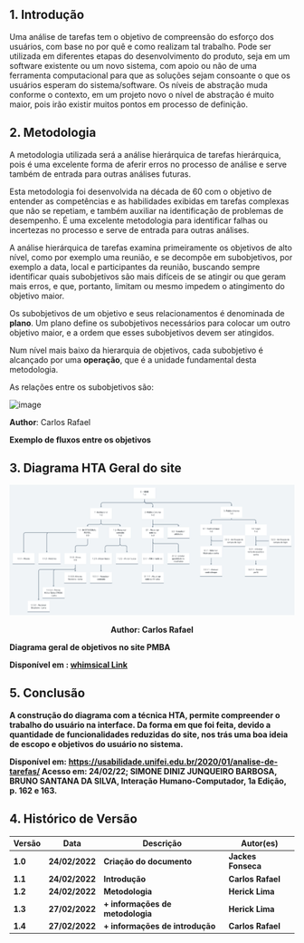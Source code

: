 ## 1. Introdução

Uma análise de tarefas tem o objetivo de compreensão do esforço dos usuários, com base no por quê e como realizam tal trabalho. Pode ser utilizada em diferentes etapas do desenvolvimento do produto, seja em um software existente ou um novo sistema, com apoio ou não de uma ferramenta computacional para que as soluções sejam consoante o que os usuários esperam do sistema/software. Os níveis de abstração muda conforme o contexto, em um projeto novo o nível de abstração é muito maior, pois irão existir muitos pontos em processo de definição.

## 2. Metodologia
A metodologia utilizada será a análise hierárquica de tarefas hierárquica, pois é uma excelente forma de aferir erros no processo de análise e serve também de entrada para outras análises futuras.

Esta metodologia foi desenvolvida na década de 60 com o objetivo de entender as competências e as habilidades exibidas em tarefas complexas que não se repetiam, e também auxiliar na identificação de problemas de desempenho. É uma excelente metodologia para identificar falhas ou incertezas no processo e serve de entrada para outras análises.

A análise hierárquica de tarefas examina primeiramente os objetivos de alto nível, como por exemplo uma reunião, e se decompôe em subobjetivos, por exemplo a data, local e participantes da reunião, buscando sempre identificar quais subobjetivos são mais difíceis de se atingir ou que geram mais erros, e que, portanto, limitam ou mesmo impedem o atingimento do objetivo maior.

Os subobjetivos de um objetivo e seus relacionamentos é denominada de **plano**. Um plano define os subobjetivos necessários para colocar um outro objetivo maior, e a ordem que esses subobjetivos devem ser atingidos.

Num nível mais baixo da hierarquia de objetivos, cada subobjetivo é alcançado por uma **operação**, que é a unidade fundamental desta metodologia.

As relações entre os subobjetivos são:

![image](./img/operacao.png)

<p><strong>Author</strong>: Carlos Rafael</p>
<p><strong>Exemplo de fluxos entre os objetivos</p>

## 3. Diagrama HTA Geral do site

![Diagrama de Tarefas](./img/analise_de_tarefas.png)

<p align="center" ><strong>Author</strong>: Carlos Rafael</p>

Diagrama geral de objetivos no site PMBA

Disponível em : [whimsical Link](https://whimsical.com/home-T6Dp9jefYawhh2mfteftur)
## 5. Conclusão

A construção do diagrama com a técnica HTA, permite compreender o trabalho do usuário na interface. Da forma em que foi feita, devido a quantidade de funcionalidades reduzidas do site, nos trás uma boa ideia de escopo e objetivos do usuário no sistema.

Disponível em: <https://usabilidade.unifei.edu.br/2020/01/analise-de-tarefas/> Acesso em: 24/02/22;
SIMONE DINIZ JUNQUEIRO BARBOSA, BRUNO SANTANA DA SILVA, Interação Humano-Computador, 1a Edição, p. 162 e 163.

## 4. Histórico de Versão

| Versão |  Data  |        Descrição        |     Autor(es)     | 
|--------|--------|-------------------------|-------------------|
| 1.0    | 24/02/2022       | Criação do documento    |  Jackes Fonseca   |
| 1.1    | 24/02/2022  |     Introdução          |  Carlos Rafael    |
| 1.2    | 24/02/2022  |     Metodologia         |  Herick Lima      |
| 1.3    | 27/02/2022  | + informações de metodologia | Herick Lima  |
| 1.4    | 27/02/2022  | + informações de introdução | Carlos Rafael  |
